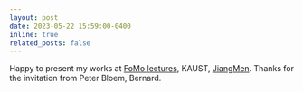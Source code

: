 ```yaml
---
layout: post
date: 2023-05-22 15:59:00-0400
inline: true
related_posts: false
---
```


Happy to present my works at [FoMo lectures](https://pbloem.github.io/fomo/about/), KAUST, [JiangMen](https://mp.weixin.qq.com/s/iSHhxQGQC_bk5jLUiwSm9g). Thanks for the invitation from Peter Bloem, Bernard.
